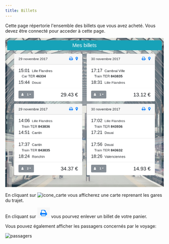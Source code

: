 ```yaml
---
title: Billets
---
```


Cette page répertorie l'ensemble des billets que vous avez acheté. Vous devez être connecté pour acceder à cette page.

![billets](img/tickets.png)

En cliquant sur ![icone_carte](img/icone_map.png) vous afficherez une carte reprenant les gares du trajet.

En cliquant sur ![icone_imprimante](img/icones/icone_imprimante.png) vous pourvez enlever un billet de votre panier.

Vous pouvez également afficher les passagers concernés par le voyage:

![passagers](img/passengers_cart.png)
